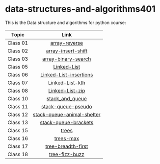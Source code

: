 # data-structures-and-algorithms401

This is the Data structure and algorithms for python course:

| Topic   |      Link      |
|----------|:-------------:|
| Class 01 |[array-reverse](challenges/array-reverse/README.md) |
| Class 02 |[array-insert-shift](challenges/array-insert-shift/README.md) |
| Class 03 |[array-binary-search](challenges/array-binary-search/README.md) |
| Class 05 |[Linked-List](Data_structure/linked-list/README.md) |
| Class 06 |[Linked-List-insertions](Data_structure/linked-list/README.md) |
| Class 07 |[Linked-List-kth](challenges/linked-list-kth/README.md) |
| Class 08 |[Linked-List-zip](challenges/linked-list-zip/README.md) |
| Class 10 |[stack_and_queue](stack-and-queue/README.md) |
| Class 11 |[stack-queue-pseudo](challenges/stack-queue-pseudo/README.md) |
| Class 12 |[stack-queue-animal-shelter](challenges/stack-queue-animal-shelter/README.md) |
| Class 13 |[stack-queue-brackets](challenges/stack-queue-brackets/README.md) |
| Class 15 |[trees](Data_structure/trees/README.md) |
| Class 16 |[trees-max](challenges/tree-max/README.md) |
| Class 17 |[tree-breadth-first](challenges/tree-breadth-first/README.md) |
| Class 18 |[tree-fizz-buzz](challenges/tree-fizz-buzz/README.md) |
